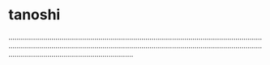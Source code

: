 # tanoshi

.....................................................................................................................................................................................................................................................................................................................